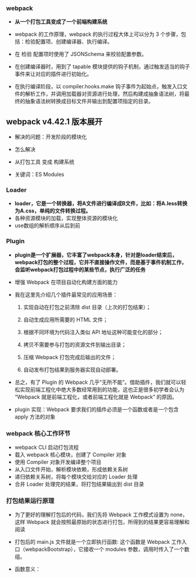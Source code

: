 ### webpack
- **从一个打包工具变成了一个前端构建系统**
- webpack 的工作原理，webpack 的执行过程大体上可以分为 3 个步骤，包括：检验配置项、创建编译器、执行编译。

- 在 检验 配置项时使用了 JSONSchema 来校验配置参数。

- 在创建编译器时，用到了 tapable 模块提供的钩子机制，通过触发适当的钩子事件来让对应的插件进行初始化。

- 在执行编译阶段，以 compiler.hooks.make 钩子事件为起始点，触发入口文件的解析工作，并调用加载器对资源进行处理，然后构建成抽象语法树，将最终的抽象语法树转换成目标文件并输出到配置项指定的目录。

## webpack v4.42.1 版本展开
- 解决的问题：开发阶段的模块化
- 怎么解决
- 从打包工具 变成 构建系统

- 关键词：ES Modules

### Loader
- **loader，它是一个转换器，将A文件进行编译成B文件，比如：将A.less转换为A.css，单纯的文件转换过程。**
- 各种资源模块的加载，实现整体资源的模块化
- use数组的解析顺序从后到前

### Plugin 
- **plugin是一个扩展器，它丰富了webpack本身，针对是loader结束后，webpack打包的整个过程，它并不直接操作文件，而是基于事件机制工作，会监听webpack打包过程中的某些节点，执行广泛的任务**
- 增强 Webpack 在项目自动化构建方面的能力

- 我在这里先介绍几个插件最常见的应用场景：

  1. 实现自动在打包之前清除 dist 目录（上次的打包结果）；

  2. 自动生成应用所需要的 HTML 文件；

  3. 根据不同环境为代码注入类似 API 地址这种可能变化的部分；

  4. 拷贝不需要参与打包的资源文件到输出目录；

  5. 压缩 Webpack 打包完成后输出的文件；

  6. 自动发布打包结果到服务器实现自动部署。

- 总之，有了 Plugin 的 Webpack 几乎“无所不能”。借助插件，我们就可以轻松实现前端工程化中绝大多数经常用到的功能，这也正是很多初学者会认为 “Webpack 就是前端工程化，或者前端工程化就是 Webpack” 的原因。
- plugin 实现：Webpack 要求我们的插件必须是一个函数或者是一个包含 apply 方法的对象

### webpack 核心工作环节
- webpack CLI 启动打包流程
- 载入 webpack 核心模块，创建了 Compiler 对象
- 使用 Compiler 对象开发编译整个项目
- 从入口文件开始，解析模块依赖，形成依赖关系树
- 递归依赖关系树，将每个模块交给对应的 Loader 处理
- 合并 Loader 处理完的结果，将打包结果输出到 dist 目录


### 打包结果运行原理
- 为了更好的理解打包后的代码，我们先将 Webpack 工作模式设置为 none，这样 Webpack 就会按照最原始的状态进行打包，所得到的结果更容易理解和阅读

- 打包后的 main.js 文件就是一个立即执行函数: 这个函数是 Webpack 工作入口（webpackBootstrap），它接收一个 modules 参数，调用时传入了一个数组。
- 函数意义：